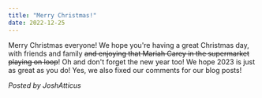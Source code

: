 ```yaml
---
title: "Merry Christmas!"
date: 2022-12-25
---
```

Merry Christmas everyone! We hope you're having a great Christmas day, with friends and family ~~and enjoying that Mariah Carey in the supermarket playing on loop~~!
Oh and don't forget the new year too! We hope 2023 is just as great as you do! Yes, we also fixed our comments for our blog posts!

*Posted by JoshAtticus*

<script src="https://utteranc.es/client.js"
        repo="BetterMeower/Blog"
        issue-term="title"
        label="comment"
        theme="preferred-color-scheme"
        crossorigin="anonymous"
        async>
</script>
